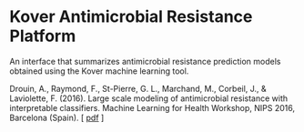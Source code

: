 # Kover Antimicrobial Resistance Platform

An interface that summarizes antimicrobial resistance prediction models obtained using the Kover machine learning tool.

Drouin, A., Raymond, F., St-Pierre, G. L., Marchand, M., Corbeil, J., & Laviolette, F. (2016). Large scale modeling of antimicrobial resistance with interpretable classifiers. Machine Learning for Health Workshop, NIPS 2016, Barcelona (Spain). [ [pdf](https://arxiv.org/pdf/1612.01030.pdf) ]
